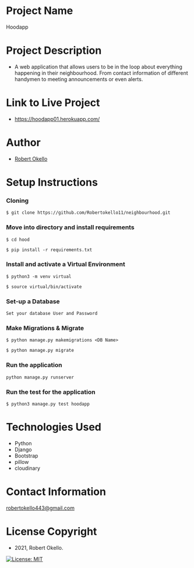 # Project Name 
Hoodapp

# Project Description 
- A web application that allows users to be in the loop about everything happening in their neighbourhood. From contact information of different handymen to meeting announcements or even alerts.

# Link to Live Project
- https://hoodapp01.herokuapp.com/
# Author 
- [Robert Okello](https://github.com/Robertokello11)

# Setup Instructions 

### Cloning
```
$ git clone https://github.com/Robertokello11/neighbourhood.git
```
### Move into directory and install requirements
```
$ cd hood

$ pip install -r requirements.txt 
```
### Install and activate a Virtual Environment
```
$ python3 -m venv virtual 

$ source virtual/bin/activate  
```
### Set-up a Database
```
Set your database User and Password 
```
### Make Migrations & Migrate
```
$ python manage.py makemigrations <DB Name> 

$ python manage.py migrate 
```
### Run the application
```
python manage.py runserver 
```
### Run the test for the application
```
$ python3 manage.py test hoodapp
```

# Technologies Used
- Python
- Django
- Bootstrap
- pillow
- cloudinary

# Contact Information
robertokello443@gmail.com

# License Copyright 
- 2021, Robert Okello.

[![License: MIT](https://img.shields.io/badge/License-MIT-green.svg)](https://opensource.org/licenses/MIT)

